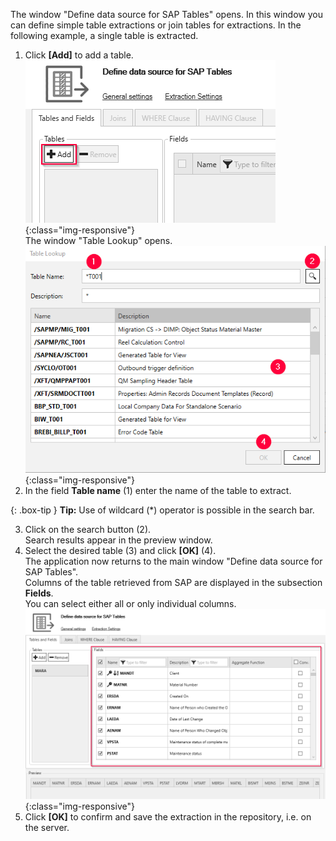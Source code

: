 The window "Define data source for SAP Tables" opens. 
In this window you can define simple table extractions or join tables for extractions. In the following example, a single table is extracted. <br>
1. Click **[Add]** to add a table.<br>
![Add-New-Table](/img/content/table/table_main-window_add.png){:class="img-responsive"} <br/>
The window "Table Lookup" opens. <br/>
![Look-Up-Table](/img/content/table/table_look-up.png){:class="img-responsive"} <br/>
2. In the field **Table name** (1) enter the name of the table to extract. <br>

{: .box-tip }
**Tip:** Use of wildcard (*) operator is possible in the search bar.<br>

3. Click on the search button (2). <br/>
Search results appear in the preview window.
4. Select the desired table (3) and click **[OK]** (4). <br>
The application now returns to the main window "Define data source for SAP Tables". <br>
Columns of the table retrieved from SAP are displayed in the subsection **Fields**. <br>
You can select either all or only individual columns. <br>
![Table-Form](/img/content/table/table_fields_filter.png){:class="img-responsive"}<br>
5. Click **[OK]** to confirm and save the extraction in the repository, i.e. on the server.

